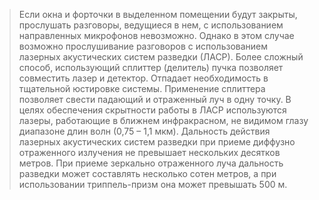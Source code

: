 >Если окна и форточки в выделенном помещении будут закрыты, прослушать разговоры, ведущиеся в нем, с использованием направленных микрофонов невозможно. Однако в этом случае возможно прослушивание разговоров с использованием лазерных акустических систем разведки (ЛАСР).
>Более сложный способ, использующий сплиттер (делитель) пучка позволяет совместить лазер и детектор. Отпадает необходимость в тщательной юстировке системы. Применение сплиттера позволяет свести падающий и отраженный луч в одну точку.
>В целях обеспечения скрытности работы в ЛАСР используются лазеры, работающие в ближнем инфракрасном, не видимом глазу диапазоне длин волн (0,75 – 1,1 мкм).
>Дальность действия лазерных акустических систем разведки при приеме диффузно отраженного излучения не превышает нескольких десятков метров. При приеме зеркально отраженного луча дальность разведки может составлять несколько сотен метров, а при использовании триппель-призм она может превышать 500 м.
